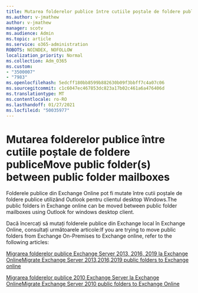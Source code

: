 ```yaml
---
title: Mutarea folderelor publice între cutiile poștale de foldere publice
ms.author: v-jmathew
author: v-jmathew
manager: scotv
ms.audience: Admin
ms.topic: article
ms.service: o365-administration
ROBOTS: NOINDEX, NOFOLLOW
localization_priority: Normal
ms.collection: Adm_O365
ms.custom:
- "3500007"
- "7983"
ms.openlocfilehash: 5edcff180bb8599b882630b09f3bbff7c4a07c06
ms.sourcegitcommit: c1c6047ec467853dc823a17b02c461a6a476406d
ms.translationtype: MT
ms.contentlocale: ro-RO
ms.lasthandoff: 01/27/2021
ms.locfileid: "50035977"
---
```

# <a name="move-public-folders-between-public-folder-mailboxes"></a><span data-ttu-id="7c905-102">Mutarea folderelor publice între cutiile poștale de foldere publice</span><span class="sxs-lookup"><span data-stu-id="7c905-102">Move public folder(s) between public folder mailboxes</span></span>

<span data-ttu-id="7c905-103">Folderele publice din Exchange Online pot fi mutate între cutii poștale de foldere publice utilizând Outlook pentru clientul desktop Windows.</span><span class="sxs-lookup"><span data-stu-id="7c905-103">The public folders in Exchange online can be moved between public folder mailboxes using Outlook for windows desktop client.</span></span>

<span data-ttu-id="7c905-104">Dacă încercați să mutați folderele publice din Exchange local în Exchange Online, consultați următoarele articole:</span><span class="sxs-lookup"><span data-stu-id="7c905-104">If you are trying to move public folders from Exchange On-Premises to Exchange online, refer to the following articles:</span></span>

[<span data-ttu-id="7c905-105">Migrarea folderelor publice Exchange Server 2013, 2016, 2019 la Exchange Online</span><span class="sxs-lookup"><span data-stu-id="7c905-105">Migrate Exchange Server 2013,2016,2019 public folders to Exchange online</span></span>](https://aka.ms/ModernPFToEXO)

[<span data-ttu-id="7c905-106">Migrarea folderelor publice 2010 Exchange Server la Exchange Online</span><span class="sxs-lookup"><span data-stu-id="7c905-106">Migrate Exchange Server 2010 public folders to Exchange Online</span></span>](https://aka.ms/LegacyPFToEXO)
